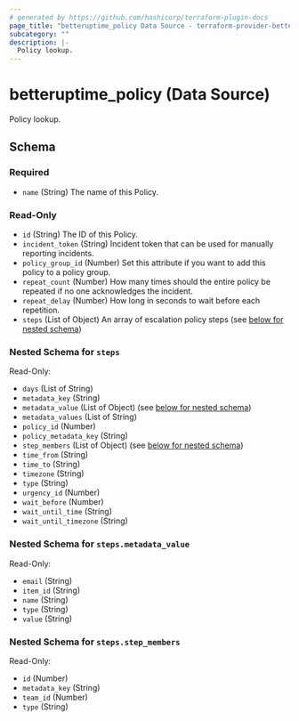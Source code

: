 ```yaml
---
# generated by https://github.com/hashicorp/terraform-plugin-docs
page_title: "betteruptime_policy Data Source - terraform-provider-better-uptime"
subcategory: ""
description: |-
  Policy lookup.
---
```


# betteruptime_policy (Data Source)

Policy lookup.



<!-- schema generated by tfplugindocs -->
## Schema

### Required

- `name` (String) The name of this Policy.

### Read-Only

- `id` (String) The ID of this Policy.
- `incident_token` (String) Incident token that can be used for manually reporting incidents.
- `policy_group_id` (Number) Set this attribute if you want to add this policy to a policy group.
- `repeat_count` (Number) How many times should the entire policy be repeated if no one acknowledges the incident.
- `repeat_delay` (Number) How long in seconds to wait before each repetition.
- `steps` (List of Object) An array of escalation policy steps (see [below for nested schema](#nestedatt--steps))

<a id="nestedatt--steps"></a>
### Nested Schema for `steps`

Read-Only:

- `days` (List of String)
- `metadata_key` (String)
- `metadata_value` (List of Object) (see [below for nested schema](#nestedobjatt--steps--metadata_value))
- `metadata_values` (List of String)
- `policy_id` (Number)
- `policy_metadata_key` (String)
- `step_members` (List of Object) (see [below for nested schema](#nestedobjatt--steps--step_members))
- `time_from` (String)
- `time_to` (String)
- `timezone` (String)
- `type` (String)
- `urgency_id` (Number)
- `wait_before` (Number)
- `wait_until_time` (String)
- `wait_until_timezone` (String)

<a id="nestedobjatt--steps--metadata_value"></a>
### Nested Schema for `steps.metadata_value`

Read-Only:

- `email` (String)
- `item_id` (String)
- `name` (String)
- `type` (String)
- `value` (String)


<a id="nestedobjatt--steps--step_members"></a>
### Nested Schema for `steps.step_members`

Read-Only:

- `id` (Number)
- `metadata_key` (String)
- `team_id` (Number)
- `type` (String)


